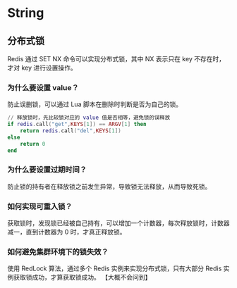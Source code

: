# String

## 分布式锁

Redis 通过 SET NX 命令可以实现分布式锁，其中 NX 表示只在 key 不存在时，才对 key 进行设置操作。

### 为什么要设置 value？
防止误删锁，可以通过 Lua 脚本在删除时判断是否为自己的锁。
```lua
// 释放锁时，先比较锁对应的 value 值是否相等，避免锁的误释放
if redis.call("get",KEYS[1]) == ARGV[1] then
    return redis.call("del",KEYS[1])
else
    return 0
end
```

### 为什么要设置过期时间？
防止锁的持有者在释放锁之前发生异常，导致锁无法释放，从而导致死锁。

### 如何实现可重入锁？
获取锁时，发现锁已经被自己持有，可以增加一个计数器，每次释放锁时，计数器减一，直到计数器为 0 时，才真正释放锁。

### 如何避免集群环境下的锁失效？
使用 RedLock 算法，通过多个 Redis 实例来实现分布式锁，只有大部分 Redis 实例获取锁成功，才算获取锁成功。
【大概不会问到】